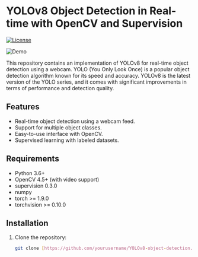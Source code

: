 # YOLOv8 Object Detection in Real-time with OpenCV and Supervision

[![License](https://img.shields.io/badge/license-MIT-blue.svg)](LICENSE)

![Demo](demo.gif)

This repository contains an implementation of YOLOv8 for real-time object detection using a webcam. YOLO (You Only Look Once) is a popular object detection algorithm known for its speed and accuracy. YOLOv8 is the latest version of the YOLO series, and it comes with significant improvements in terms of performance and detection quality.

## Features

- Real-time object detection using a webcam feed.
- Support for multiple object classes.
- Easy-to-use interface with OpenCV.
- Supervised learning with labeled datasets.

## Requirements

- Python 3.6+
- OpenCV 4.5+ (with video support)
- supervision 0.3.0
- numpy
- torch >= 1.9.0
- torchvision >= 0.10.0

## Installation

1. Clone the repository:

   ```bash
   git clone [https://github.com/yourusername/YOLOv8-object-detection.git](https://github.com/S4vad/YOLOv8_object_detection_in_Real-time_web-cam_with_openCV_and_supervision.git)https://github.com/S4vad/YOLOv8_object_detection_in_Real-time_web-cam_with_openCV_and_supervision.git
